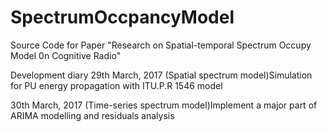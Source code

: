 # SpectrumOccpancyModel
Source Code for Paper "Research on Spatial-temporal Spectrum Occupy Model 0n Cognitive Radio"

Development diary
29th March, 2017 
  (Spatial spectrum model)Simulation for PU energy propagation with ITU.P.R 1546 model
  
30th March, 2017 
  (Time-series spectrum model)Implement a major part of ARIMA modelling and residuals analysis
  